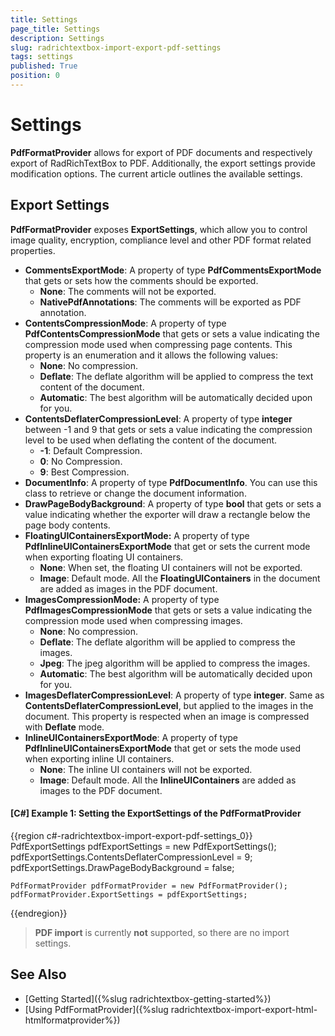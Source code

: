 ```yaml
---
title: Settings
page_title: Settings
description: Settings
slug: radrichtextbox-import-export-pdf-settings
tags: settings
published: True
position: 0
---
```


# Settings

__PdfFormatProvider__ allows for export of PDF documents and respectively export of RadRichTextBox to PDF. Additionally, the export settings provide modification options. The current article outlines the available settings.

## Export Settings

__PdfFormatProvider__ exposes __ExportSettings__, which allow you to control image quality, encryption, compliance level and other PDF format related properties.

* __CommentsExportMode__: A property of type __PdfCommentsExportMode__ that gets or sets how the comments should be exported.
	* __None__: The comments will not be exported.
	* __NativePdfAnnotations__: The comments will be exported as PDF annotation.
* __ContentsCompressionMode__: A property of type __PdfContentsCompressionMode__ that gets or sets a value indicating the compression mode used when compressing page contents. This property is an enumeration and it allows the following values:
	* __None__: No compression.
	* __Deflate__: The deflate algorithm will be applied to compress the text content of the document.
	* __Automatic__: The best algorithm will be automatically decided upon for you. 
* __ContentsDeflaterCompressionLevel__: A property of type __integer__ between -1 and 9 that gets or sets a value indicating the compression level to be used when deflating the content of the document.
	* __-1__: Default Compression. 
	* __0__: No Compression. 
	* __9__: Best Compression. 
* __DocumentInfo__: A property of type __PdfDocumentInfo__. You can use this class to retrieve or change the document information.
* __DrawPageBodyBackground__: A property of type __bool__ that gets or sets a value indicating whether the exporter will draw a rectangle below the page body contents.
* __FloatingUIContainersExportMode:__  A property of type __PdfInlineUIContainersExportMode__ that get or sets the current mode when exporting floating UI containers.
	* __None__: When set, the floating UI containers will not be exported.
	* __Image__: Default mode. All the __FloatingUIContainers__ in the document are added as images in the PDF document. 
* __ImagesCompressionMode:__  A property of type __PdfImagesCompressionMode__ that gets or sets a value indicating the compression mode used when compressing images.
	* __None__: No compression.
	* __Deflate__: The deflate algorithm will be applied to compress the images.
	* __Jpeg__: The jpeg algorithm will be applied to compress the images.
	* __Automatic__: The best algorithm will be automatically decided upon for you.	
* __ImagesDeflaterCompressionLevel__:  A property of type __integer__. Same as __ContentsDeflaterCompressionLevel__, but applied to the images in the document. This property is respected when an image is compressed with __Deflate__ mode.
* __InlineUIContainersExportMode__: A property of type __PdfInlineUIContainersExportMode__ that get or sets the mode used when exporting inline UI containers.
	* __None__: The inline UI containers will not be exported.
	* __Image__: Default mode. All the __InlineUIContainers__ are added as images to the PDF document. 

#### __[C#] Example 1: Setting the ExportSettings of the PdfFormatProvider__
{{region c#-radrichtextbox-import-export-pdf-settings_0}}
	PdfExportSettings pdfExportSettings = new PdfExportSettings();
	pdfExportSettings.ContentsDeflaterCompressionLevel = 9;
	pdfExportSettings.DrawPageBodyBackground = false;
	
	PdfFormatProvider pdfFormatProvider = new PdfFormatProvider();
	pdfFormatProvider.ExportSettings = pdfExportSettings;
{{endregion}}

>__PDF import__ is currently __not__ supported, so there are no import settings.

## See Also

 * [Getting Started]({%slug radrichtextbox-getting-started%})
 * [Using PdfFormatProvider]({%slug radrichtextbox-import-export-html-htmlformatprovider%})
